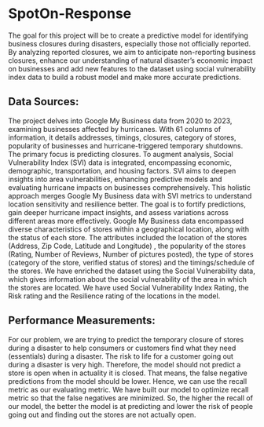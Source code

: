 # SpotOn-Response
The goal for this project will be to create a predictive model for identifying business closures during disasters, especially those not officially reported. By analyzing reported closures, we aim to anticipate non-reporting business closures, enhance our understanding of natural disaster’s economic impact on businesses and add new features to the dataset using social vulnerability index data to build a robust model and make more accurate predictions.

## Data Sources:
The project delves into Google My Business data from 2020 to 2023, examining businesses affected by hurricanes. With 61 columns of information, it details addresses, timings, closures, category of stores, popularity of businesses and hurricane-triggered temporary shutdowns. The primary focus is predicting closures. To augment analysis, Social Vulnerability Index (SVI) data is integrated, encompassing economic, demographic, transportation, and housing factors. SVI aims to deepen insights into area vulnerabilities, enhancing predictive models and evaluating hurricane impacts on businesses comprehensively. This holistic approach merges Google My Business data with SVI metrics to understand location sensitivity and resilience better. The goal is to fortify predictions, gain deeper hurricane impact insights, and assess variations across different areas more effectively.
Google My Business data encompassed diverse characteristics of stores within a geographical location, along with the status of each store. The attributes included the location of the stores (Address, Zip Code, Latitude and Longitude) , the popularity of the stores (Rating, Number of Reviews, Number of pictures posted), the type of stores (category of the store, verified status of stores) and the timings/schedule of the stores.
We have enriched the dataset using the Social Vulnerability data, which gives information about the social vulnerability of the area in which the stores are located. We have used Social Vulnerability Index Rating, the Risk rating and the Resilience rating of the locations in the model.

## Performance Measurements:
For our problem, we are trying to predict the temporary closure of stores during a disaster to help consumers or customers find what they need (essentials) during a disaster. The risk to life for a customer going out during a disaster is very high. Therefore, the model should not predict a store is open when in actuality it is closed. That means, the false negative predictions from the model should be lower. Hence, we can use the recall metric as our evaluating metric.
We have built our model to optimize recall metric so that the false negatives are minimized. So, the higher the recall of our model, the better the model is at predicting and lower the risk of people going out and finding out the stores are not actually open.
